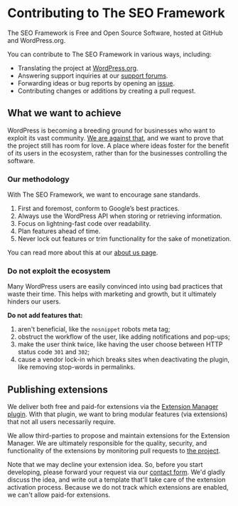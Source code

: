 # Contributing to The SEO Framework

The SEO Framework is Free and Open Source Software, hosted at GitHub and WordPress.org.

You can contribute to The SEO Framework in various ways, including:

- Translating the project at [WordPress.org](https://translate.wordpress.org/projects/wp-plugins/autodescription).
- Answering support inquiries at our [support forums](https://wordpress.org/support/plugin/autodescription/).
- Forwarding ideas or bug reports by opening an [issue](https://github.com/sybrew/the-seo-framework/issues/new/choose).
- Contributing changes or additions by creating a pull request.

## What we want to achieve

WordPress is becoming a breeding ground for businesses who want to exploit its vast community. [We are against that](https://theseoframework.com/?p=2747), and we want to prove that the project still has room for love. A place where ideas foster for the benefit of its users in the ecosystem, rather than for the businesses controlling the software.

### Our methodology

With The SEO Framework, we want to encourage sane standards.

1. First and foremost, conform to Google’s best practices.
2. Always use the WordPress API when storing or retrieving information.
3. Focus on lightning-fast code over readability.
4. Plan features ahead of time.
5. Never lock out features or trim functionality for the sake of monetization.

You can read more about this at our [about us page](https://theseoframework.com/?p=2719).

### Do not exploit the ecosystem

Many WordPress users are easily convinced into using bad practices that waste their time. This helps with marketing and growth, but it ultimately hinders our users.

**Do not add features that:**
1. aren't beneficial, like the `nosnippet` robots meta tag;
2. obstruct the workflow of the user, like adding notifications and pop-ups;
3. make the user think twice, like having the user choose between HTTP status code `301` and `302`;
4. cause a vendor lock-in which breaks sites when deactivating the plugin, like removing stop-words in permalinks.

## Publishing extensions

We deliver both free and paid-for extensions via the [Extension Manager plugin](https://theseoframework.com/?p=2760). With that plugin, we want to bring modular features (via extensions) that not all users necessarily require.

We allow third-parties to propose and maintain extensions for the Extension Manager. We are ultimately responsible for the quality, security, and functionality of the extensions by monitoring pull requests to [the project](https://github.com/sybrew/The-SEO-Framework-Extension-Manager).

Note that we may decline your extension idea. So, before you start developing, please forward your request via our [contact form](https://theseoframework.com/contact/). We'd gladly discuss the idea, and write out a template that'll take care of the extension activation process. Because we do not track which extensions are enabled, we can't allow paid-for extensions.
